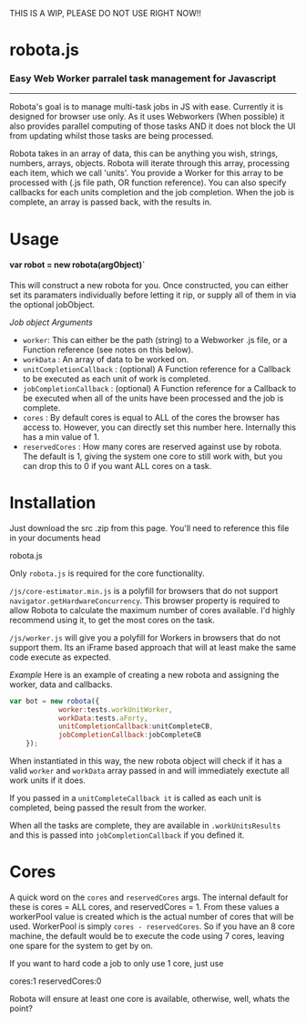 THIS IS A WIP, PLEASE DO NOT USE RIGHT NOW!!

robota.js
===========

### Easy Web Worker parralel task management for Javascript
*******

Robota's goal is to manage multi-task jobs in JS with ease. Currently it is designed for browser use only. As it uses Webworkers (When possible) it also provides parallel computing of those tasks AND it does not block the UI from updating whilst those tasks are being processed.

Robota takes in an array of data, this can be anything you wish, strings, numbers, arrays, objects. Robota will iterate through this array, processing each item, which we call 'units'. You provide a Worker for this array to be processed with (.js file path, OR function reference). You can also specify callbacks for each units completion and the job completion. When the job is complete, an array is passed back, with the results in.

# Usage

#### var robot = new robota(argObject)`
This will construct a new robota for you. Once constructed, you can either set its paramaters individually before letting it rip, or supply all of them in via the optional jobObject.

*Job object Arguments*
* `worker`: This can either be the path (string) to a Webworker .js file, or a Function reference (see notes on this below).
* `workData` : An array of data to be worked on.
* `unitCompletionCallback` : (optional) A Function reference for a Callback to be executed as each unit of work is completed.
* `jobCompletionCallback` : (optional) A Function reference for a Callback to be executed when all of the units have been processed and the job is complete.
* `cores` : By default cores is equal to ALL of the cores the browser has access to. However, you can directly set this number here. Internally this has a min value of 1.
* `reservedCores` : How many cores are reserved against use by robota. The default is 1, giving the system one core to still work with, but you can drop this to 0 if you want ALL cores on a task.


  


# Installation
Just download the src .zip from this page. You'll need to reference this file in your documents head

robota.js

Only `robota.js` is required for the core functionality.

`/js/core-estimator.min.js` is a polyfill for browsers that do not support `navigator.getHardwareConcurrency`. This browser property is required to allow Robota to calculate the maximum number of cores available. I'd highly recommend using it, to get the most cores on the task.

`/js/worker.js` will give you a polyfill for Workers in browsers that do not support them. Its an iFrame based approach that will at least make the same code execute as expected.

*Example*
Here is an example of creating a new robota and assigning the worker, data and callbacks.
```javascript
var bot = new robota({
			worker:tests.workUnitWorker,
			workData:tests.aForty,
			unitCompletionCallback:unitCompleteCB,
			jobCompletionCallback:jobCompleteCB
	});
```

When instantiated in this way, the new robota object will check if it has a valid `worker` and `workData` array passed in and will immediately exectute all work units if it does. 

If you passed in a `unitCompleteCallback it` is called as each unit is completed, being passed the result from the worker.

When all the tasks are complete, they are available in `.workUnitsResults` and this is passed into `jobCompletionCallback` if you defined it.

# Cores
A quick word on the `cores` and `reservedCores` args. The internal default for these is cores = ALL cores, and reservedCores = 1. From these values a workerPool value is created which is the actual number of cores that will be used. WorkerPool is simply `cores - reservedCores`. So if you have an 8 core machine, the default would be to execute the code using 7 cores, leaving one spare for the system to get by on.

If you want to hard code a job to only use 1 core, just use

cores:1
reservedCores:0

Robota will ensure at least one core is available, otherwise, well, whats the point?



